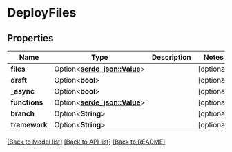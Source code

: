 # DeployFiles

## Properties

Name | Type | Description | Notes
------------ | ------------- | ------------- | -------------
**files** | Option<[**serde_json::Value**](.md)> |  | [optional]
**draft** | Option<**bool**> |  | [optional]
**_async** | Option<**bool**> |  | [optional]
**functions** | Option<[**serde_json::Value**](.md)> |  | [optional]
**branch** | Option<**String**> |  | [optional]
**framework** | Option<**String**> |  | [optional]

[[Back to Model list]](../README.md#documentation-for-models) [[Back to API list]](../README.md#documentation-for-api-endpoints) [[Back to README]](../README.md)


